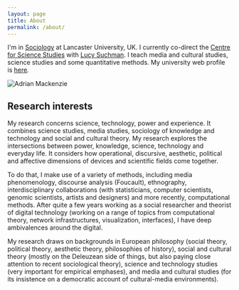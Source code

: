 ```yaml
---
layout: page
title: About 
permalink: /about/
---
```


I'm in [Sociology](http://www.lancaster.ac.uk/fass/sociology/) at Lancaster University, UK. I currently co-direct the [Centre for Science Studies](http://www.lancaster.ac.uk/fass/centres/css/) with [Lucy Suchman](http://www.lancaster.ac.uk/sociology/profiles/lucy-suchman). I teach media and cultural studies, science studies and some quantitative methods. My university web profile is [here](http://www.lancaster.ac.uk/sociology/profiles/adrian-mackenzie). 

![Adrian Mackenzie](../images/desktop.jpg)

## Research interests

My research concerns science, technology, power and experience. It combines science studies, media studies, sociology of knowledge and technology and social and cultural theory. My research explores the intersections between power, knowledge, science, technology and everyday life. It considers how operational, discursive, aesthetic, political and affective dimensions of devices and scientific fields come together.

To do that, I make use of a variety of methods, including media phenomenology, discourse analysis (Foucault), ethnography, interdisciplinary collaborations (with statisticians, computer scientists, genomic scientists, artists and designers) and more recently, computational methods. After quite a few years working as a social researcher and theorist of digital technology (working on a range of topics from computational theory, network infrastructures, visualization, interfaces), I have deep ambivalences around the digital.

My research draws on backgrounds in European philosophy (social theory, political theory, aesthetic theory, philosophies of history), social and cultural theory (mostly on the Deleuzean side of things, but also paying close attention to recent sociological theory), science and technology studies (very important for empirical emphases), and media and cultural studies (for its insistence on a democratic account of cultural-media environments). 


